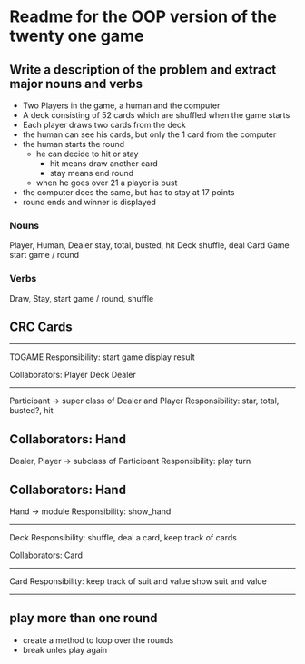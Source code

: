 # Readme for the OOP version of the twenty one game

## Write a description of the problem and extract major nouns and verbs
- Two Players in the game, a human and the computer
- A deck consisting of 52 cards which are shuffled when the game starts
- Each player draws two cards from the deck
- the human can see his cards, but only the 1 card from the computer
- the human starts the round
  - he can decide to hit or stay
    - hit means draw another card
    - stay means end round 
  - when he goes over 21 a player is bust
- the computer does the same, but has to stay at 17 points
- round ends and winner is displayed

### Nouns
Player, Human, Dealer
  stay, total, busted, hit
Deck
  shuffle, deal
Card
Game
  start game / round

### Verbs
Draw, Stay, start game / round, shuffle


## CRC Cards

------------
TOGAME
Responsibility:
start game
display result

Collaborators:
Player
Deck
Dealer

------------
Participant -> super class of Dealer and Player
Responsibility:
star, total, busted?, hit

Collaborators:
Hand
-----------

Dealer, Player -> subclass of Participant
Responsibility:
play turn

Collaborators:
Hand
------------

Hand -> module
Responsibility:
show_hand

------------

Deck
Responsibility:
shuffle, deal a card, keep track of cards

Collaborators:
Card

-------------
Card
Responsibility:
keep track of suit and value
show suit and value

---------------

## play more than one round

- create a method to loop over the rounds
- break unles play again

